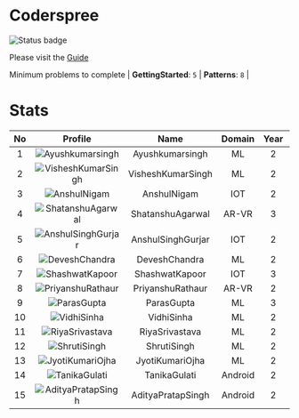
Coderspree
==========


![Status badge](https://github.com/InnogeeksOrganization/coderspree/actions/workflows/checkSubmission.yml/badge.svg)  


Please visit the [Guide](./Guide/README.md)  


Minimum problems to complete | **GettingStarted**: `5` | **Patterns**: `8` |   

# Stats
  

|No|Profile|Name|Domain|Year|Solved|
| :---: | :---: | :---: | :---: | :---: | :---: |
|1|![Ayushkumarsingh](https://avatars.githubusercontent.com/u/84376218?v=4&s=100)|Ayushkumarsingh|ML|2|35|
|2|![VisheshKumarSingh](https://avatars.githubusercontent.com/u/47525494?v=4&s=100)|VisheshKumarSingh|ML|2|34|
|3|![AnshulNigam](https://avatars.githubusercontent.com/u/74321084?v=4&s=100)|AnshulNigam|IOT|2|30|
|4|![ShatanshuAgarwal](https://avatars.githubusercontent.com/u/63258511?v=4&s=100)|ShatanshuAgarwal|AR-VR|3|29|
|5|![AnshulSinghGurjar](https://avatars.githubusercontent.com/u/90499262?v=4&s=100)|AnshulSinghGurjar|IOT|2|29|
|6|![DeveshChandra](https://avatars.githubusercontent.com/u/84376218?v=4&s=100)|DeveshChandra|ML|2|29|
|7|![ShashwatKapoor](https://avatars.githubusercontent.com/u/74201117?v=4&s=100)|ShashwatKapoor|IOT|3|27|
|8|![PriyanshuRathaur](https://avatars.githubusercontent.com/u/86730388?v=4&s=100)|PriyanshuRathaur|AR-VR|2|24|
|9|![ParasGupta](https://avatars.githubusercontent.com/u/60445527?v=4&s=100)|ParasGupta|ML|3|20|
|10|![VidhiSinha](https://avatars.githubusercontent.com/u/83163944?v=4&s=100)|VidhiSinha|ML|2|19|
|11|![RiyaSrivastava](https://avatars.githubusercontent.com/u/84376218?v=4&s=100)|RiyaSrivastava|ML|2|18|
|12|![ShrutiSingh](https://avatars.githubusercontent.com/u/82566938?v=4&s=100)|ShrutiSingh|ML|2|17|
|13|![JyotiKumariOjha](https://avatars.githubusercontent.com/u/84376218?v=4&s=100)|JyotiKumariOjha|ML|2|15|
|14|![TanikaGulati](https://avatars.githubusercontent.com/u/84376218?v=4&s=100)|TanikaGulati|Android|2|15|
|15|![AdityaPratapSingh](https://avatars.githubusercontent.com/u/84376218?v=4&s=100)|AdityaPratapSingh|Android|2|14|
